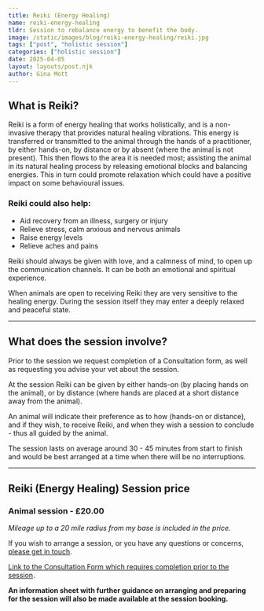 ```yaml
---
title: Reiki (Energy Healing)
name: reiki-energy-healing
tldr: Session to rebalance energy to benefit the body.
image: /static/images/blog/reiki-energy-healing/reiki.jpg
tags: ["post", "holistic session"]
categories: ["holistic session"]
date: 2025-04-05
layout: layouts/post.njk
author: Gina Mott
---
```


## What is Reiki?

Reiki is a form of energy healing that works holistically, and is a non-invasive therapy that provides natural healing vibrations. This energy is transferred or transmitted to the animal through the hands of a practitioner, by either hands-on, by distance or by absent (where the animal is not present). This then flows to the area it is needed most; assisting the animal in its natural healing process by releasing emotional blocks and balancing energies. This in turn could promote relaxation which could have a positive impact on some behavioural issues.

### Reiki could also help:

-   Aid recovery from an illness, surgery or injury
-   Relieve stress, calm anxious and nervous animals
-   Raise energy levels
-   Relieve aches and pains

Reiki should always be given with love, and a calmness of mind, to open up the communication channels. It can be both an emotional and spiritual experience.

When animals are open to receiving Reiki they are very sensitive to the healing energy. During the session itself they may enter a deeply relaxed and peaceful state.

---

## What does the session involve?

Prior to the session we request completion of a Consultation form, as well as requesting you advise your vet about the session.

At the session Reiki can be given by either hands-on (by placing hands on the animal), or by distance (where hands are placed at a short distance away from the animal).

An animal will indicate their preference as to how (hands-on or distance), and if they wish, to receive Reiki, and when they wish a session to conclude - thus all guided by the animal.

The session lasts on average around 30 - 45 minutes from start to finish and would be best arranged at a time when there will be no interruptions.

---

## Reiki (Energy Healing) Session price

### Animal session - £20.00

_Mileage up to a 20 mile radius from my base is included in the price._

If you wish to arrange a session, or you have any questions or concerns, [please get in touch](/contact/).

[Link to the Consultation Form which requires completion prior to the session](https://docs.google.com/forms/d/e/1FAIpQLSciLS16DkBjmNd6DiIs9b3iR6-vsxsW27JxiCsxDYKeToTYeQ/viewform).

**An information sheet with further guidance on arranging and preparing for the session will also be made available at the session booking.**
